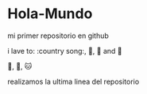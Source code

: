 # Hola-Mundo

mi primer repositorio en github

i lave to: :country song:, :car:, :pizza: and :beer:

:monkey:, :dog:, :cat:

realizamos la ultima linea del repositorio


